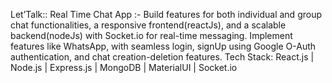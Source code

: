Let’Talk:: Real Time Chat App :- 
Build features for both individual and group chat functionalities, a responsive frontend(reactJs), and a scalable backend(nodeJs) with Socket.io for real-time messaging. 
Implement features like WhatsApp, with seamless login, signUp using Google O-Auth authentication, and chat creation-deletion features. 
Tech Stack: React.js | Node.js | Express.js | MongoDB | MaterialUI | Socket.io
